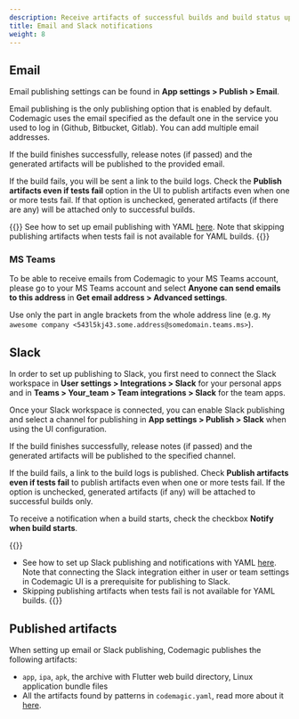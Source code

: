 ```yaml
---
description: Receive artifacts of successful builds and build status updates with email or Slack.
title: Email and Slack notifications
weight: 8
---
```


## Email

Email publishing settings can be found in **App settings > Publish > Email**.

Email publishing is the only publishing option that is enabled by default. Codemagic uses the email specified as the default one in the service you used to log in (Github, Bitbucket, Gitlab). You can add multiple email addresses.

If the build finishes successfully, release notes (if passed) and the generated artifacts will be published to the provided email.

If the build fails, you will be sent a link to the build logs. Check the **Publish artifacts even if tests fail** option in the UI to publish artifacts even when one or more tests fail. If that option is unchecked, generated artifacts (if there are any) will be attached only to successful builds.

{{<notebox>}}
See how to set up email publishing with YAML [here](../yaml/distribution/#publishing). Note that skipping publishing artifacts when tests fail is not available for YAML builds.
{{</notebox>}}

### MS Teams

To be able to receive emails from Codemagic to your MS Teams account, please go to your MS Teams account and select **Anyone can send emails to this address** in **Get email address > Advanced settings**.

Use only the part in angle brackets from the whole address line (e.g. `My awesome company <543l5kj43.some.address@somedomain.teams.ms>`).

## Slack

In order to set up publishing to Slack, you first need to connect the Slack workspace in **User settings > Integrations > Slack** for your personal apps and in **Teams > Your_team > Team integrations > Slack** for the team apps. 

Once your Slack workspace is connected, you can enable Slack publishing and select a channel for publishing in **App settings > Publish > Slack** when using the UI configuration.

If the build finishes successfully, release notes (if passed) and the generated artifacts will be published to the specified channel.

If the build fails, a link to the build logs is published. Check **Publish artifacts even if tests fail** to publish artifacts even when one or more tests fail. If the option is unchecked, generated artifacts (if any) will be attached to successful builds only.

To receive a notification when a build starts, check the checkbox **Notify when build starts**.

{{<notebox>}}
* See how to set up Slack publishing and notifications with YAML [here](../yaml/distribution/#publishing). Note that connecting the Slack integration either in user or team settings in Codemagic UI is a prerequisite for publishing to Slack.
* Skipping publishing artifacts when tests fail is not available for YAML builds.
{{</notebox>}}

## Published artifacts

When setting up email or Slack publishing, Codemagic publishes the following artifacts:

* `app`, `ipa`, `apk`, the archive with Flutter web build directory, Linux application bundle files
* All the artifacts found by patterns in `codemagic.yaml`, read more about it [here](../yaml/yaml/#artifacts).
